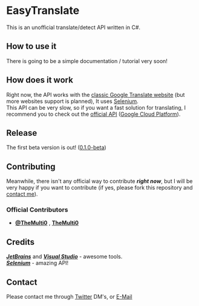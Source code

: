 # EasyTranslate

This is an unofficial translate/detect API written in C#. <br/>

## How to use it

There is going to be a simple documentation / tutorial very soon!

## How does it work

Right now, the API works with the [classic Google Translate website](https://translate.google.com/) (but more websites support is planned), 
It uses [Selenium](https://github.com/SeleniumHQ/selenium). <br/>
This API can be very slow, so if you want a fast solution for translating, I recommend you to check out the [official API](https://cloud.google.com/translate/)
 ([Google Cloud Platform](https://cloud.google.com/)).<br/>
 
## Release

The first beta version is out! ([0.1.0-beta](https://www.nuget.org/packages/TheMulti0.EasyTranslate/0.1.0-beta))
 
## Contributing

Meanwhile, there isn't any official way to contribute ***right now***, but I will be very happy if you want to contribute (if yes, please fork this repository and [contact me](#contact)). <br/>

### Official Contributors
* [**@TheMulti0**](https://twitter.com/TheMulti0) , [**TheMulti0**](https://github.com/TheMulti0)


## Credits

[***JetBrains***](https://www.jetbrains.com/) and [***Visual Studio***](https://www.visualstudio.com/) - awesome tools. <br/>
[***Selenium***](https://github.com/SeleniumHQ/selenium) - amazing API! </br>

## <a name="contact">Contact

Please contact me through [Twitter](https://twitter.com/TheMulti0) DM's, or [E-Mail](mailto:multi@codeprecise.com)

</a>
